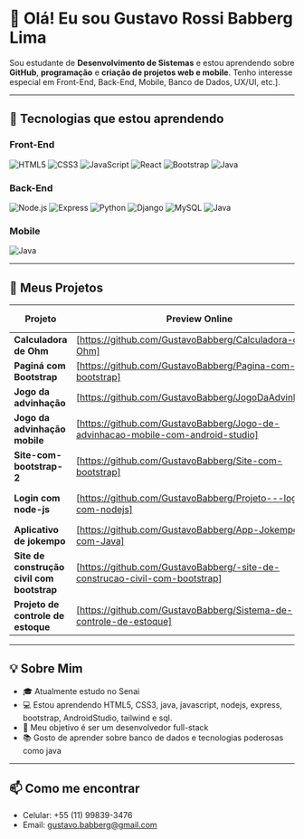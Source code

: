 # 👋 Olá! Eu sou Gustavo Rossi Babberg Lima

Sou estudante de **Desenvolvimento de Sistemas** e estou aprendendo sobre **GitHub**, **programação** e **criação de projetos web e mobile**. Tenho interesse especial em Front-End, Back-End, Mobile, Banco de Dados, UX/UI, etc.].

---

## 🎯 Tecnologias que estou aprendendo

### Front-End
![HTML5](https://img.shields.io/badge/-HTML5-E34F26?style=flat-square&logo=html5&logoColor=white)
![CSS3](https://img.shields.io/badge/-CSS3-1572B6?style=flat-square&logo=css3)
![JavaScript](https://img.shields.io/badge/-JavaScript-F7DF1E?style=flat-square&logo=javascript&logoColor=black)
![React](https://img.shields.io/badge/-React-61DAFB?style=flat-square&logo=react&logoColor=black)
![Bootstrap](https://img.shields.io/badge/-Bootstrap-7952B3?style=flat-square&logo=bootstrap&logoColor=white)
![Java](https://img.shields.io/badge/-Java-007396?style=flat-square&logo=java&logoColor=white)

### Back-End
![Node.js](https://img.shields.io/badge/-Node.js-339933?style=flat-square&logo=node.js&logoColor=white)
![Express](https://img.shields.io/badge/-Express-000000?style=flat-square&logo=express&logoColor=white)
![Python](https://img.shields.io/badge/-Python-3776AB?style=flat-square&logo=python&logoColor=white)
![Django](https://img.shields.io/badge/-Django-092E20?style=flat-square&logo=django&logoColor=white)
![MySQL](https://img.shields.io/badge/-MySQL-4479A1?style=flat-square&logo=mysql&logoColor=white)
![Java](https://img.shields.io/badge/-Java-007396?style=flat-square&logo=java&logoColor=white)

### Mobile
![Java](https://img.shields.io/badge/-Java-007396?style=flat-square&logo=java&logoColor=white)

---

## 🚀 Meus Projetos

| Projeto                                    | Preview Online                                                                                 | Tecnologias Usadas       |
|--------------------------------------------|------------------------------------------------------------------------------------------------|--------------------------|
| **Calculadora de Ohm**                     | [https://github.com/GustavoBabberg/Calculadora-de-Ohm]                                         |           Java           |
| **Paginá com Bootstrap**                   | [https://github.com/GustavoBabberg/Pagina-com-bootstrap]                                       |     HTML5 / Bootstrap    | 
| **Jogo da advinhação**                     | [https://github.com/GustavoBabberg/JogoDaAdvinhacao]                                           |           Java           |
| **Jogo da advinhação mobile**              | [https://github.com/GustavoBabberg/Jogo-de-advinhacao-mobile-com-android-studio]               |   Java / AndroidStudio   |
| **Site-com-bootstrap-2**                   | [https://github.com/GustavoBabberg/Site-com-bootstrap]                                         | HTML5 / CSS3 / Bootstrap |
| **Login com node-js**                      | [https://github.com/GustavoBabberg/Projeto---login-com-nodejs]                                 |  Node-JS / HTML5 / CSS3  |
| **Aplicativo de jokempo**                  | [https://github.com/GustavoBabberg/App-Jokempo-com-Java]                                       |   Java / AndroidStudio   |
| **Site de construção civil com bootstrap** | [https://github.com/GustavoBabberg/-site-de-construcao-civil-com-bootstrap]                    |    HTML5 / Bootstrap     |
| **Projeto de controle de estoque**         | [https://github.com/GustavoBabberg/Sistema-de-controle-de-estoque]                             |   Python / Bibliotecas   |
---

## 💡 Sobre Mim

- 🎓 Atualmente estudo no Senai
- 💻 Estou aprendendo HTML5, CSS3, java, javascript, nodejs, express, bootstrap, AndroidStudio, tailwind e sql.
- 🎯 Meu objetivo é ser um desenvolvedor full-stack
- 📚 Gosto de aprender sobre banco de dados e tecnologias poderosas como java

---

## 📫 Como me encontrar
- Celular: +55 (11) 99839-3476
- Email: gustavo.babberg@gmail.com
